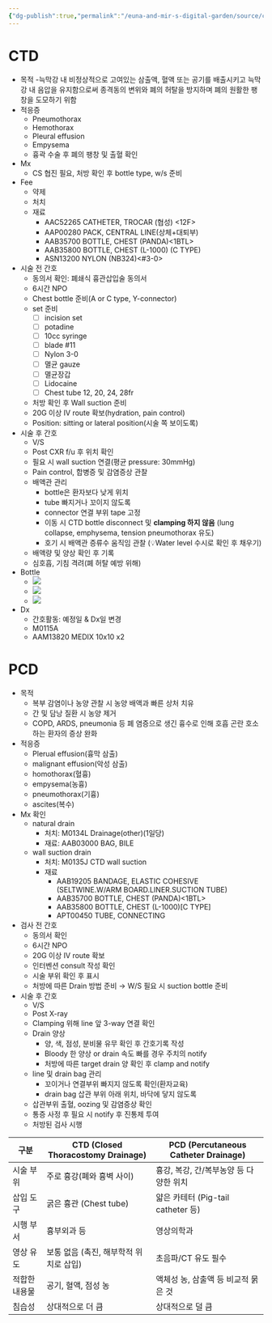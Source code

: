 ```yaml
---
{"dg-publish":true,"permalink":"/euna-and-mir-s-digital-garden/source/ctd-and-pcd/","tags":["source"]}
---
```


# CTD
- 목적
	-늑막강 내 비정상적으로 고여있는 삼출액, 혈액 또는 공기를 배출시키고 늑막강 내 음압을 유지함으로써 종격동의 변위와 폐의 허탈을 방지하며 폐의 원활한 팽창을 도모하기 위함
- 적응증
	- Pneumothorax
	- Hemothorax
	- Pleural effusion
	- Empysema
	- 흉곽 수술 후 폐의 팽창 및 출혈 확인
- Mx
	- CS 협진 필요, 처방 확인 후 bottle type, w/s 준비
- Fee
	- 약제 
	- 처치
	- 재료
		- AAC52265 CATHETER, TROCAR (협성) <12F>
		- AAP00280 PACK, CENTRAL LINE(상체+대퇴부)
		- AAB35700 BOTTLE, CHEST (PANDA)<1BTL>
		- AAB35800 BOTTLE, CHEST (L-1000) (C TYPE)
		- ASN13200 NYLON (NB324)<#3-0>
- 시술 전 간호
	- 동의서 확인: 폐쇄식 흉관삽입술 동의서
	- 6시간 NPO
	- Chest bottle 준비(A or C type, Y-connector)
	- set 준비
		- [ ] incision set
		- [ ] potadine
		- [ ] 10cc syringe
		- [ ] blade #11
		- [ ] Nylon 3-0
		- [ ] 멸균 gauze
		- [ ] 멸균장갑
		- [ ] Lidocaine
		- [ ] Chest tube 12, 20, 24, 28fr
	- 처방 확인 후 Wall suction 준비
	- 20G 이상 IV route 확보(hydration, pain control)
	- Position: sitting or lateral position(시술 쪽 보이도록)
- 시술 후 간호
	- V/S
	- Post CXR f/u 후 위치 확인
	- 필요 시 wall suction 연결(평균 pressure: 30mmHg)
	- Pain control, 합병증 및 감염증상 관찰
	- 배액관 관리
		- bottle은 환자보다 낮게 위치
		- tube 빠지거나 꼬이지 않도록
		- connector 연결 부위 tape 고정
		- 이동 시 CTD bottle disconnect 및 **clamping 하지 않음** (lung collapse, emphysema, tension pneumothorax 유도)
		- 호기 시 배액관 증류수 움직임 관찰 (💡Water level 수시로 확인 후 채우기)
	- 배액량 및 양상 확인 후 기록
	- 심호흡, 기침 격려(폐 허탈 예방 위해)
- Bottle
	- ![](https://i.imgur.com/9xelHlP.jpeg)
	- ![](https://i.imgur.com/Z5EOvVe.jpeg)
	- ![](https://i.imgur.com/jWiwHVh.jpeg)
- Dx
	- 간호활동: 예정일 & Dx일 변경
	- M0115A
	- AAM13820 MEDIX 10x10 x2
# PCD 
- 목적
	- 복부 감염이나 농양 관찰 시 농양 배액과 빠른 상처 치유
	- 간 및 담낭 질환 시 농양 제거
	- COPD, ARDS, pneumonia 등 폐 염증으로 생긴 흉수로 인해 호흡 곤란 호소 하는 환자의 증상 완화
- 적응증
	- Plerual effusion(흉막 삼출)
	- malignant effusion(악성 삼출)
	- homothorax(혈흉)
	- empysema(농흉)
	- pneumothorax(기흉)
	- ascites(복수)
- Mx 확인 
	- natural drain
		- 처치: M0134L Drainage(other)(1일당)
		- 재료: AAB03000 BAG, BILE
	- wall suction drain 
		- 처치: M0135J CTD wall suction
		- 재료
			- AAB19205 BANDAGE, ELASTIC COHESIVE (SELTWINE.W/ARM BOARD.LINER.SUCTION TUBE)
			- AAB35700 BOTTLE, CHEST (PANDA)<1BTL>
			- AAB35800 BOTTLE, CHEST (L-1000)[C TYPE]
			- APT00450 TUBE, CONNECTING
- 검사 전 간호 
	- 동의서 확인
	- 6시간 NPO
	- 20G 이상 IV route 확보
	- 인터벤션 consult 작성 확인
	- 시술 부위 확인 후 표시 
	- 처방에 따른 Drain 방법 준비 → W/S 필요 시 suction bottle 준비 
- 시술 후 간호
	- V/S
	- Post X-ray
	- Clamping 위해 line 앞 3-way 연결 확인
	- Drain 양상
		- 양, 색, 점성, 분비물 유무 확인 후 간호기록 작성
		- Bloody 한 양상 or drain 속도 빠를 경우 주치의 notify
		- 처방에 따른 target drain 양 확인 후 clamp and notify 
	- line 및 drain bag 관리 
		- 꼬이거나 연결부위 빠지지 않도록 확인(환자교육)
		- drain bag 삽관 부위 아래 위치, 바닥에 닿지 않도록 
	- 삽관부위 출혈, oozing 및 감염증상 확인
	- 통증 사정 후 필요 시 notify 후 진통제 투여
	- 처방된 검사 시행

|구분|CTD (Closed Thoracostomy Drainage)|PCD (Percutaneous Catheter Drainage)|
|---|---|---|
|시술 부위|주로 흉강(폐와 흉벽 사이)|흉강, 복강, 간/복부농양 등 다양한 위치|
|삽입 도구|굵은 흉관 (Chest tube)|얇은 카테터 (Pig-tail catheter 등)|
|시행 부서|흉부외과 등|영상의학과|
|영상 유도|보통 없음 (촉진, 해부학적 위치로 삽입)|초음파/CT 유도 필수|
|적합한 내용물|공기, 혈액, 점성 농|액체성 농, 삼출액 등 비교적 묽은 것|
|침습성|상대적으로 더 큼|상대적으로 덜 큼|